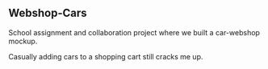 ## Webshop-Cars

School assignment and collaboration project where we built a car-webshop mockup.

Casually adding cars to a shopping cart still cracks me up.
